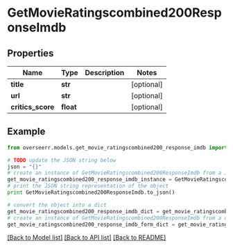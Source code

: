 # GetMovieRatingscombined200ResponseImdb


## Properties
Name | Type | Description | Notes
------------ | ------------- | ------------- | -------------
**title** | **str** |  | [optional] 
**url** | **str** |  | [optional] 
**critics_score** | **float** |  | [optional] 

## Example

```python
from overseerr.models.get_movie_ratingscombined200_response_imdb import GetMovieRatingscombined200ResponseImdb

# TODO update the JSON string below
json = "{}"
# create an instance of GetMovieRatingscombined200ResponseImdb from a JSON string
get_movie_ratingscombined200_response_imdb_instance = GetMovieRatingscombined200ResponseImdb.from_json(json)
# print the JSON string representation of the object
print GetMovieRatingscombined200ResponseImdb.to_json()

# convert the object into a dict
get_movie_ratingscombined200_response_imdb_dict = get_movie_ratingscombined200_response_imdb_instance.to_dict()
# create an instance of GetMovieRatingscombined200ResponseImdb from a dict
get_movie_ratingscombined200_response_imdb_form_dict = get_movie_ratingscombined200_response_imdb.from_dict(get_movie_ratingscombined200_response_imdb_dict)
```
[[Back to Model list]](../README.md#documentation-for-models) [[Back to API list]](../README.md#documentation-for-api-endpoints) [[Back to README]](../README.md)


